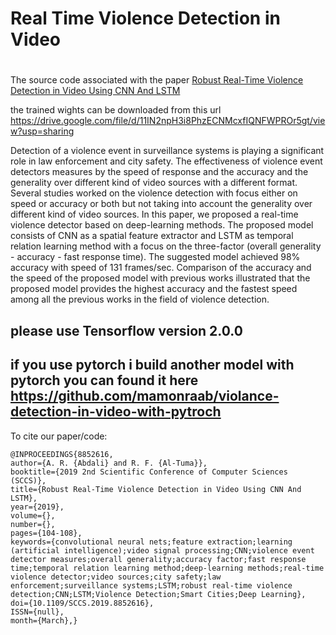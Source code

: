 # Real Time Violence Detection in Video
#
The source code associated with the paper [ Robust Real-Time Violence Detection in Video Using CNN And LSTM ](https://ieeexplore.ieee.org/document/8852616)


the trained wights  can be downloaded from this url  https://drive.google.com/file/d/11IN2npH3i8PhzECNMcxfIQNFWPROr5gt/view?usp=sharing


Detection of a violence event in surveillance systems is playing a significant role in law enforcement and city safety. The effectiveness of violence event detectors measures by the speed of response and the accuracy and the generality over different kind of video sources with a different format. Several studies worked on the violence detection with focus either on speed or accuracy or both but not taking into account the generality over different kind of video sources. In this paper, we proposed a real-time violence detector based on deep-learning methods. The proposed model consists of CNN as a spatial feature extractor and LSTM as temporal relation learning method with a focus on the three-factor (overall generality - accuracy - fast response time). The suggested model achieved 98% accuracy with speed of 131 frames/sec. Comparison of the accuracy and the speed of the proposed model with previous works illustrated that the proposed model provides the highest accuracy and the fastest speed among all the previous works in the field of violence detection.

## please use Tensorflow version 2.0.0


##  if you use pytorch i build another model with pytorch   you can found it here  https://github.com/mamonraab/violance-detection-in-video-with-pytroch


To cite our paper/code:

```
@INPROCEEDINGS{8852616,
author={A. R. {Abdali} and R. F. {Al-Tuma}},
booktitle={2019 2nd Scientific Conference of Computer Sciences (SCCS)},
title={Robust Real-Time Violence Detection in Video Using CNN And LSTM},
year={2019},
volume={},
number={},
pages={104-108},
keywords={convolutional neural nets;feature extraction;learning (artificial intelligence);video signal processing;CNN;violence event detector measures;overall generality;accuracy factor;fast response time;temporal relation learning method;deep-learning methods;real-time violence detector;video sources;city safety;law enforcement;surveillance systems;LSTM;robust real-time violence detection;CNN;LSTM;Violence Detection;Smart Cities;Deep Learning},
doi={10.1109/SCCS.2019.8852616},
ISSN={null},
month={March},}

```
